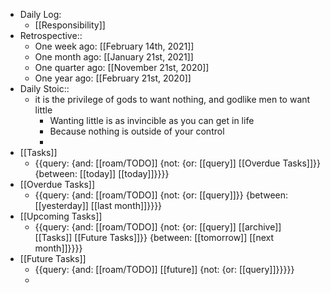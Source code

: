 - Daily Log:
    - [[Responsibility]]
- Retrospective::
    - One week ago: [[February 14th, 2021]]
    - One month ago: [[January 21st, 2021]]
    - One quarter ago: [[November 21st, 2020]]
    - One year ago: [[February 21st, 2020]]
- Daily Stoic::
    - it is the privilege of gods to want nothing, and godlike men to want little
        - Wanting little is as invincible as you can get in life
        - Because nothing is outside of your control
        - 
- [[Tasks]]
    - {{query: {and: [[roam/TODO]] {not: {or: [[query]] [[Overdue Tasks]]}} {between: [[today]] [[today]]}}}}
- [[Overdue Tasks]]
    - {{query: {and: [[roam/TODO]] {not: {or: [[query]]}} {between: [[yesterday]] [[last month]]}}}}
- [[Upcoming Tasks]]
    - {{query: {and: [[roam/TODO]] {not: {or: [[query]] [[archive]] [[Tasks]] [[Future Tasks]]}} {between: [[tomorrow]] [[next month]]}}}}
- [[Future Tasks]]
    - {{query: {and: [[roam/TODO]] [[future]] {not: {or: [[query]]}}}}}
    - 
